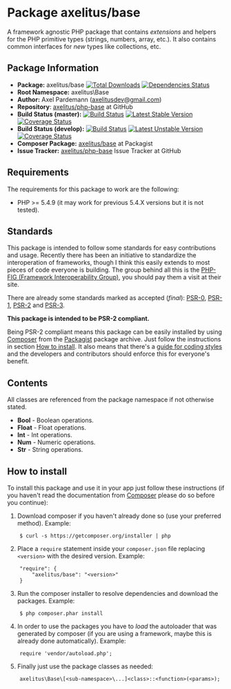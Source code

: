 # Package axelitus/base

A framework agnostic PHP package that contains _extensions_ and helpers for the PHP primitive types (strings, numbers, array, etc.). It also contains common interfaces for _new_ types like collections, etc.


## Package Information

* **Package:** axelitus/base [![Total Downloads](https://poser.pugx.org/axelitus/base/downloads.png)](https://packagist.org/packages/axelitus/base) [![Dependencies Status](https://depending.in/axelitus/php-base.png)](http://depending.in/axelitus/php-base)
* **Root Namespace:** axelitus\Base
* **Author:** Axel Pardemann (axelitusdev@gmail.com)
* **Repository**: [axelitus/php-base](https://github.com/axelitus/php-base "axelitus/php-base at GitHub") at GitHub
* **Build Status (master):** [![Build Status](https://secure.travis-ci.org/axelitus/php-base.png?branch=master)](http://travis-ci.org/axelitus/php-base) [![Latest Stable Version](https://poser.pugx.org/axelitus/base/v/stable.png)](https://packagist.org/packages/axelitus/base) [![Coverage Status](https://coveralls.io/repos/axelitus/php-base/badge.png?branch=master)](https://coveralls.io/r/axelitus/php-base)
* **Build Status (develop):** [![Build Status](https://secure.travis-ci.org/axelitus/php-base.png?branch=develop)](http://travis-ci.org/axelitus/php-base) [![Latest Unstable Version](https://poser.pugx.org/axelitus/base/v/unstable.png)](https://packagist.org/packages/axelitus/base) [![Coverage Status](https://coveralls.io/repos/axelitus/php-base/badge.png?branch=develop)](https://coveralls.io/r/axelitus/php-base)
* **Composer Package:** [axelitus/base](http://packagist.org/packages/axelitus/base "axelitus/base at Packagist") at Packagist
* **Issue Tracker:** [axelitus/php-base](https://github.com/axelitus/php-base/issues "axelitus/php-base Issue Tracker at GitHub") Issue Tracker at GitHub

## Requirements

The requirements for this package to work are the following:

* PHP >= 5.4.9 (it may work for previous 5.4.X versions but it is not tested).

## Standards

This package is intended to follow some standards for easy contributions and usage. Recently there has been an initiative to standardize the interoperation of frameworks, though I think this easily extends to most pieces of code everyone is building. The group behind all this is the [PHP-FIG (Framework Interoperability Group)](http://www.php-fig.org), you should pay them a visit at their site.

There are already some standards marked as accepted (_final_): [PSR-0](https://github.com/php-fig/fig-standards/blob/master/accepted/PSR-0.md), [PSR-1](https://github.com/php-fig/fig-standards/blob/master/accepted/PSR-1-basic-coding-standard.md), [PSR-2](https://github.com/php-fig/fig-standards/blob/master/accepted/PSR-2-coding-style-guide.md) and [PSR-3](https://github.com/php-fig/fig-standards/blob/master/accepted/PSR-3-logger-interface.md).

**This package is intended to be PSR-2 compliant.**

Being PSR-2 compliant means this package can be easily installed by using [Composer](getcomposer.org) from the [Packagist](http://packagist.org) package archive. Just follow the instructions in section [How to install](#how-to-install). It also means that there's a [guide for coding styles](https://github.com/php-fig/fig-standards/blob/master/accepted/PSR-2-coding-style-guide.md) and the developers and contributors should enforce this for everyone's benefit.

## Contents

All classes are referenced from the package namespace if not otherwise stated.

 - **Bool** - Boolean operations.
 - **Float** - Float operations.
 - **Int** - Int operations.
 - **Num** - Numeric operations.
 - **Str** - String operations.

## How to install

To install this package and use it in your app just follow these instructions (if you haven't read the documentation from [Composer](http://getcomposer.org) please do so before you continue):

1. Download composer if you haven't already done so (use your preferred method). Example:
```
    $ curl -s https://getcomposer.org/installer | php
```

2. Place a `require` statement inside your `composer.json` file replacing `<version>` with the desired version. Example:
```
    "require": {
        "axelitus/base": "<version>"
    }
```

3. Run the composer installer to resolve dependencies and download the packages. Example:
```
    $ php composer.phar install
```

4. In order to use the packages you have to _load_ the autoloader that was generated by composer (if you are using a framework, maybe this is already done automatically). Example:
```
    require 'vendor/autoload.php';
```

5. Finally just use the package classes as needed:
```
    axelitus\Base\[<sub-namespace>\...]<class>::<function>(<params>);
```
